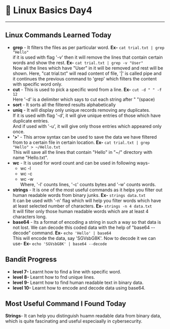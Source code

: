 # 📅 Linux Basics Day4
---
## Linux Commands Learned Today

- **grep** - It filters the files as per particular word.
	**Ex-** `cat trial.txt | grep "Hello"`  
if it is used with flag '-v' then it will remove the lines that contain certain words and show the rest.
	**Ex-** `cat trial.txt | grep -v "User"`  
Now all the lines which have "User" in it will be removed and rest will be shown.
Here, "cat trial.txt" will read content of file, '|' is called pipe and it continues the previous command to 'grep' which filters the content with specific word only.
- **cut** - This is used to  pick a specific word from a line.
	**Ex-** `cut -d " " -f 12`  
Here '-d' is a delimiter which says to cut each string after " "(space)
- **sort** - It sorts all the filtered results alphabetically
- **uniq** - It will display only unique records removing any duplicates.  
If it is used with flag '-d', it will give unique entries of those which have duplicate entries.  
And if used with '-u', it will give only those entries which appeared only once.
- **'>'** - This arrow syntax can be used to save the data we have filtered from to a certain file in certain location.
	**Ex-** `cat trial.txt | grep "Hello" > ~/Hello.txt`  
This will save all the lines that contain "Hello" in "~/" directory with name "Hello.txt".
- **wc** - It is used for word count and can be used in following ways-
    + wc -l 
    + wc -c 
    + wc -w  
Where, '-l' counts lines, '-c' counts bytes and '-w' counts words.
- **strings** - It is one of the most useful commands as it helps you filter out human readable words from binary junks.
	**Ex-** `strings data.txt`  
It can be used with '-n' flag which will help you filter words which have at least selected number of characters.
	**Ex-** `strings -n 4 data.txt`  
It will filter only those human readable words which are at least 4 characters long.
- **base64** - Its a format of encoding a string in such a way so that data is not lost.
We can decode this coded data with the help of "base64 --decode" command.
	**Ex-** `echo 'Hello' | base64`  
This will encode the data, say 'SGVsbG8K'. Now to decode it we can use-
	**Ex-** `echo 'SGVsbG8K' | base64 --decode`

## Bandit Progress

+ **level 7-** Learnt how to find a line with specific word.
+ **level 8-** Learnt how to fnd unique lines.
+ **level 9-** Learnt how to find human readable text in binary data.
+ **level 10-** Learnt how to encode and decode data using base64.

## Most Useful Command I Found Today

**Strings**- It can help you distinguish huamn readable data from binary data, which is quite fascinating and useful especiaally in cybersecurity.